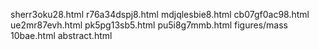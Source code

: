 sherr3oku28.html
r76a34dspj8.html
mdjqlesbie8.html
cb07gf0ac98.html
ue2mr87evh.html
pk5pg13sb5.html
pu5i8g7mmb.html
figures/mass
10bae.html
abstract.html